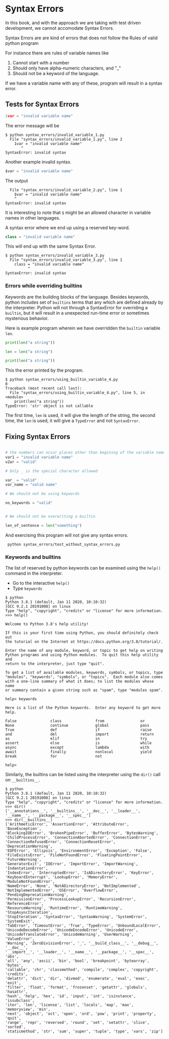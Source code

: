 # Syntax Errors

In this book, and with the approach we are taking with test driven development,
we cannot accomodate Syntax Errors.

Syntax Errors are are kind of errors that does not follow the Rules of valid
python program

For instance there are rules of variable names like

1. Cannot start with a number
2. Should only have alpha-numeric characters, and "_"
3. Should not be a keyword of the language.

If we have a variable name with any of these, program will result in a syntax
error.


## Tests for Syntax Errors

```python
1var = "invalid variable name"
```

The error message will be

```
$ python syntax_errors/invalid_variable_1.py 
  File "syntax_errors/invalid_variable_1.py", line 2
    1var = "invalid variable name"
       ^
SyntaxError: invalid syntax
```

Another example invalid syntax.


```python
$var = "invalid variable name"
```

The output

```
  File "syntax_errors/invalid_variable_2.py", line 1
    $var = "invalid variable name"
    ^
SyntaxError: invalid syntax
```

It is interesting to note that `$` might be an allowed character in variable names in other languages.

A syntax error where we end up using a reserved key-word.

```python
class = "invalid variable name"

```

This will end up with the same Syntax Error.

```
$ python syntax_errors/invalid_variable_3.py 
  File "syntax_errors/invalid_variable_3.py", line 1
    class = "invalid variable name"
          ^
SyntaxError: invalid syntax
```

### Errors while overriding builtins

Keywords are the building blocks of the language.  Besides keywords, python includes set of `builtins` terms that any
which are defined already by the interpreter. Python will not through a SyntaxError for overriding a `builtin`, but
it will result in a unexpected run-time error or sometimes mysterious behavior.

Here is example program wherein we have overridden the `builtin` variable `len`.

```python
print(len("a string"))

len = len("a string")

print(len("a string"))
```

This the error printed by the program.

```
$ python syntax_errors/using_builtin_variable_4.py 
8
Traceback (most recent call last):
  File "syntax_errors/using_builtin_variable_4.py", line 5, in <module>
    print(len("a string"))
TypeError: 'str' object is not callable

```

The first time, `len` is used, it will give the length of the string, the second time, the `len` is used, it will
give a `TypeError` and not `SyntaxError`.

## Fixing Syntax Errors

```python

# the numbers can occur places other than begining of the variable name.
var1 = "invalid variable name"
v2ar = "valid"

# Only _ is the special character allowed

var_ = "valid"
var_name = "valid name"

# We should not be using keywords

no_keywords = "valid"


# We should not be overwriting a builtin

len_of_sentence = len("something")

```

And exercising this program will not give any syntax errors.

```
 python syntax_errors/test_without_syntax_errors.py 
```


### Keywords and builtins

The list of reserved by python keywords can be examined using the `help()` command in the interpreter.

* Go to the interactive `help()`
* Type `keywords`


```
$ python
Python 3.8.1 (default, Jan 11 2020, 10:10:32) 
[GCC 9.2.1 20191008] on linux
Type "help", "copyright", "credits" or "license" for more information.
>>> help()

Welcome to Python 3.8's help utility!

If this is your first time using Python, you should definitely check out
the tutorial on the Internet at https://docs.python.org/3.8/tutorial/.

Enter the name of any module, keyword, or topic to get help on writing
Python programs and using Python modules.  To quit this help utility and
return to the interpreter, just type "quit".

To get a list of available modules, keywords, symbols, or topics, type
"modules", "keywords", "symbols", or "topics".  Each module also comes
with a one-line summary of what it does; to list the modules whose name
or summary contain a given string such as "spam", type "modules spam".

help> keywords

Here is a list of the Python keywords.  Enter any keyword to get more help.

False               class               from                or
None                continue            global              pass
True                def                 if                  raise
and                 del                 import              return
as                  elif                in                  try
assert              else                is                  while
async               except              lambda              with
await               finally             nonlocal            yield
break               for                 not                 

help> 

```

Similarly, the builtins can be listed using the interpreter using the `dir()` call on `__builtins__`.


```
$ python
Python 3.8.1 (default, Jan 11 2020, 10:10:32) 
[GCC 9.2.1 20191008] on linux
Type "help", "copyright", "credits" or "license" for more information.
>>> dir()
['__annotations__', '__builtins__', '__doc__', '__loader__', '__name__', '__package__', '__spec__']
>>> dir(__builtins__)
['ArithmeticError', 'AssertionError', 'AttributeError', 'BaseException',
'BlockingIOError', 'BrokenPipeError', 'BufferError', 'BytesWarning',
'ChildProcessError', 'ConnectionAbortedError', 'ConnectionError',
'ConnectionRefusedError', 'ConnectionResetError', 'DeprecationWarning',
'EOFError', 'Ellipsis', 'EnvironmentError', 'Exception', 'False',
'FileExistsError', 'FileNotFoundError', 'FloatingPointError', 'FutureWarning',
'GeneratorExit', 'IOError', 'ImportError', 'ImportWarning', 'IndentationError',
'IndexError', 'InterruptedError', 'IsADirectoryError', 'KeyError',
'KeyboardInterrupt', 'LookupError', 'MemoryError', 'ModuleNotFoundError',
'NameError', 'None', 'NotADirectoryError', 'NotImplemented',
'NotImplementedError', 'OSError', 'OverflowError', 'PendingDeprecationWarning',
'PermissionError', 'ProcessLookupError', 'RecursionError', 'ReferenceError',
'ResourceWarning', 'RuntimeError', 'RuntimeWarning', 'StopAsyncIteration',
'StopIteration', 'SyntaxError', 'SyntaxWarning', 'SystemError', 'SystemExit',
'TabError', 'TimeoutError', 'True', 'TypeError', 'UnboundLocalError',
'UnicodeDecodeError', 'UnicodeEncodeError', 'UnicodeError',
'UnicodeTranslateError', 'UnicodeWarning', 'UserWarning', 'ValueError',
'Warning', 'ZeroDivisionError', '_', '__build_class__', '__debug__', '__doc__',
'__import__', '__loader__', '__name__', '__package__', '__spec__', 'abs',
'all', 'any', 'ascii', 'bin', 'bool', 'breakpoint', 'bytearray', 'bytes',
'callable', 'chr', 'classmethod', 'compile', 'complex', 'copyright', 'credits',
'delattr', 'dict', 'dir', 'divmod', 'enumerate', 'eval', 'exec', 'exit',
'filter', 'float', 'format', 'frozenset', 'getattr', 'globals', 'hasattr',
'hash', 'help', 'hex', 'id', 'input', 'int', 'isinstance', 'issubclass',
'iter', 'len', 'license', 'list', 'locals', 'map', 'max', 'memoryview', 'min',
'next', 'object', 'oct', 'open', 'ord', 'pow', 'print', 'property', 'quit',
'range', 'repr', 'reversed', 'round', 'set', 'setattr', 'slice', 'sorted',
'staticmethod', 'str', 'sum', 'super', 'tuple', 'type', 'vars', 'zip']

```





